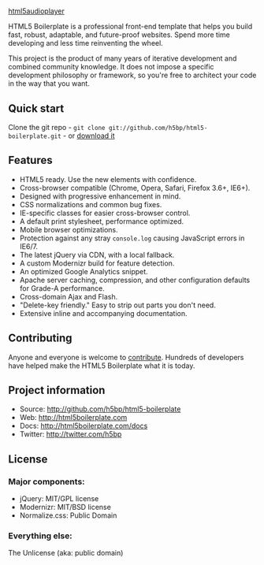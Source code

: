 # 
[html5audioplayer](http://floydpink.github.com)

HTML5 Boilerplate is a professional front-end template that helps you build fast, robust, adaptable, and future-proof websites. Spend more time developing and less time reinventing the wheel.

This project is the product of many years of iterative development and combined community knowledge. It does not impose a specific development philosophy or framework, so you're free to architect your code in the way that you want.


## Quick start

Clone the git repo - `git clone git://github.com/h5bp/html5-boilerplate.git` - or [download it](https://github.com/h5bp/html5-boilerplate/zipball/master)


## Features

* HTML5 ready. Use the new elements with confidence.
* Cross-browser compatible (Chrome, Opera, Safari, Firefox 3.6+, IE6+).
* Designed with progressive enhancement in mind.
* CSS normalizations and common bug fixes.
* IE-specific classes for easier cross-browser control.
* A default print stylesheet, performance optimized.
* Mobile browser optimizations.
* Protection against any stray `console.log` causing JavaScript errors in IE6/7.
* The latest jQuery via CDN, with a local fallback.
* A custom Modernizr build for feature detection.
* An optimized Google Analytics snippet.
* Apache server caching, compression, and other configuration defaults for Grade-A performance.
* Cross-domain Ajax and Flash.
* "Delete-key friendly." Easy to strip out parts you don't need.
* Extensive inline and accompanying documentation.


## Contributing

Anyone and everyone is welcome to [contribute](https://github.com/h5bp/html5-boilerplate/wiki/contribute). Hundreds of developers have helped make the HTML5 Boilerplate what it is today.


## Project information

* Source: http://github.com/h5bp/html5-boilerplate
* Web: http://html5boilerplate.com
* Docs: http://html5boilerplate.com/docs
* Twitter: http://twitter.com/h5bp


## License

### Major components:

* jQuery: MIT/GPL license
* Modernizr: MIT/BSD license
* Normalize.css: Public Domain

### Everything else:

The Unlicense (aka: public domain)
